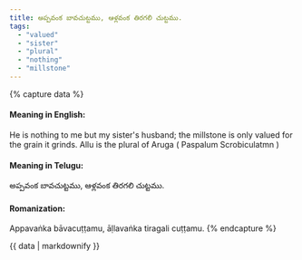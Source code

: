 ```yaml
---
title: అప్పవంక బావచుట్టము, ఆళ్లవంక తిరగలి చుట్టము.
tags:
  - "valued"
  - "sister"
  - "plural"
  - "nothing"
  - "millstone"
---
```


{% capture data %}
#### Meaning in English:
He is nothing to me but my sister's husband; the millstone is only valued for the grain it grinds.
Allu is the plural of Aruga ( Paspalum Scrobiculatmn )

#### Meaning in Telugu:
అప్పవంక బావచుట్టము, ఆళ్లవంక తిరగలి చుట్టము.

#### Romanization:
Appavaṅka bāvacuṭṭamu, āḷlavaṅka tiragali cuṭṭamu.
{% endcapture %}

{{ data | markdownify }}

